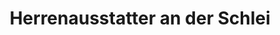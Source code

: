 ---
title: "Herrenausstatter an der Schlei"
url: /kappeln/herrenausstatter-an-der-schlei/
shop: Kleidung
---